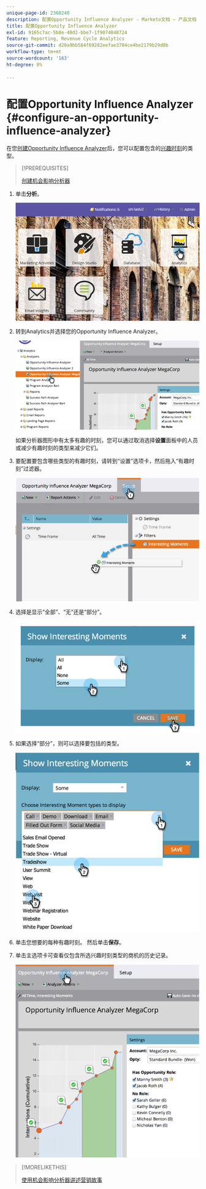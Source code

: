 ```yaml
---
unique-page-id: 2360240
description: 配置Opportunity Influence Analyzer - Marketo文档 — 产品文档
title: 配置Opportunity Influence Analyzer
exl-id: 9165c7ac-5b8e-48d2-bbe7-1f9074848724
feature: Reporting, Revenue Cycle Analytics
source-git-commit: d20a9bb584f69282eefae3704ce4be2179b29d0b
workflow-type: tm+mt
source-wordcount: '163'
ht-degree: 0%

---
```


# 配置Opportunity Influence Analyzer {#configure-an-opportunity-influence-analyzer}

在您[创建Opportunity Influence Analyzer](/help/marketo/product-docs/reporting/revenue-cycle-analytics/opportunity-influence-analyzer/create-an-opportunity-influence-analyzer.md)后，您可以配置包含的[兴趣时刻](/help/marketo/product-docs/marketo-sales-insight/msi-for-salesforce/features/tabs-in-the-msi-panel/interesting-moments/interesting-moments-overview.md)的类型。

>[!PREREQUISITES]
>
>[创建机会影响分析器](/help/marketo/product-docs/reporting/revenue-cycle-analytics/opportunity-influence-analyzer/create-an-opportunity-influence-analyzer.md)

1. 单击&#x200B;**分析**。

   ![](assets/login-to-analytics.png)

1. 转到Analytics并选择您的Opportunity Influence Analyzer。

   ![](assets/image2014-9-17-12-3a28-3a33.png)

   如果分析器图形中有太多有趣的时刻，您可以通过取消选择&#x200B;**设置**&#x200B;面板中的人员或减少有趣时刻的类型来减少它们。

1. 要配置要包含哪些类型的有趣时刻，请转到“设置”选项卡，然后拖入“有趣时刻”过滤器。

   ![](assets/image2014-9-17-12-3a29-3a10.png)

1. 选择是显示“全部”、“无”还是“部分”。

   ![](assets/image2014-9-17-12-3a29-3a18.png)

1. 如果选择“部分”，则可以选择要包括的类型。

   ![](assets/image2014-9-17-12-3a29-3a39.png)

1. 单击您想要的每种有趣时刻。 然后单击&#x200B;**保存**。

1. 单击主选项卡可查看仅包含所选兴趣时刻类型的商机的历史记录。

   ![](assets/image2014-9-17-12-3a29-3a58.png)

>[!MORELIKETHIS]
>
>[使用机会影响分析器讲述营销故事](/help/marketo/product-docs/reporting/revenue-cycle-analytics/opportunity-influence-analyzer/tell-the-marketing-story-with-an-opportunity-influence-analyzer.md)
